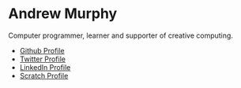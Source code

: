 <!DOCTYPE html>
<html>
<head>
	<!--<link rel="stylesheet" type="text/css" href="css/styles_dark.css">	-->
    <title>Andrew Murphy</title>
</head>
<body>
    <h1>Andrew Murphy</h1>
    <p>Computer programmer, learner and supporter of creative computing.</p>
    <ul>
        <li><a href="https://github.com/andymurphy/">Github Profile</a></li>
        <li><a href="https://twitter.com/amurphy964">Twitter Profile</a></li>
        <li><a href="https://www.linkedin.com/in/andrewpetermurphy">LinkedIn Profile</a></li>
        <li><a href="https://scratch.mit.edu/users/amurphy964/">Scratch Profile</a></li>
   </ul>
</body>
</html>